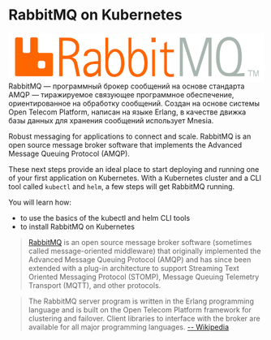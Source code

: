 # RabbitMQ on Kubernetes #

<img align="right" src="./assets/rabbitmq.png">

RabbitMQ — программный брокер сообщений на основе стандарта AMQP — тиражируемое связующее программное обеспечение, ориентированное на обработку сообщений. Создан на основе системы Open Telecom Platform, написан на языке Erlang, в качестве движка базы данных для хранения сообщений использует Mnesia. 

Robust messaging for applications to connect and scale. RabbitMQ is an open source message broker software that implements the Advanced Message Queuing Protocol (AMQP).

These next steps provide an ideal place to start deploying and running one of your first application on Kubernetes. With a Kubernetes cluster and a CLI tool called `kubectl` and `helm`, a few steps will get RabbitMQ running.

You will learn how:

- to use the basics of the kubectl and helm CLI tools
- to install RabbitMQ on Kubernetes

> [RabbitMQ](https://www.rabbitmq.com/) is an open source message broker software (sometimes called message-oriented middleware) that originally implemented the Advanced Message Queuing Protocol (AMQP) and has since been extended with a plug-in architecture to support Streaming Text Oriented Messaging Protocol (STOMP), Message Queuing Telemetry Transport (MQTT), and other protocols.

> The RabbitMQ server program is written in the Erlang programming language and is built on the Open Telecom Platform framework for clustering and failover. Client libraries to interface with the broker are available for all major programming languages. [-- Wikipedia](https://en.wikipedia.org/wiki/RabbitMQ)